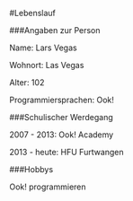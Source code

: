 #Lebenslauf


###Angaben zur Person

Name: Lars Vegas

Wohnort: Las Vegas

Alter: 102

Programmiersprachen: Ook!


###Schulischer Werdegang

2007 - 2013:  Ook! Academy

2013 - heute: HFU Furtwangen


###Hobbys

Ook! programmieren
